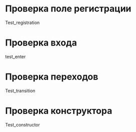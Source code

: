 # Проверка поле регистрации
 Test_registration

# Проверка входа 
 test_enter

# Проверка переходов
 Test_transition

# Проверка конструктора 
 Test_constructor
